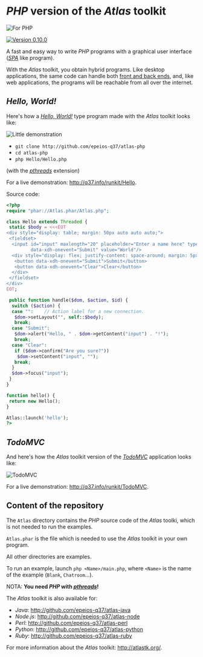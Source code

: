 # *PHP* version of the *Atlas* toolkit

![For PHP](http://q37.info/download/assets/PHP.png "PHP logo")

[![Version 0.10.0](https://img.shields.io/static/v1.svg?&color=90b4ed&label=Version&message=0.10.0)](http://q37.info/s/gei0veus) 

A fast and easy way to write *PHP* programs with a graphical user interface ([*SPA*](http://q37.info/s/7sbmxd3j) like program).

With the *Atlas* toolkit, you obtain hybrid programs. Like desktop applications, the same code can handle both [front and back ends](http://q37.info/s/px7hhztd), and, like web applications, the programs will be reachable from all over the internet.

## *Hello, World!*

Here's how a [*Hello, World!*](https://en.wikipedia.org/wiki/%22Hello,_World!%22_program) type program made with the *Atlas* toolkit looks like:

![Little demonstration](http://q37.info/download/assets/Hello.gif "A basic example")

- `git clone http://github.com/epeios-q37/atlas-php`
- `cd atlas-php`
- `php Hello/Hello.php`

(with the [*pthreads*](http://php.net/manual/book.pthreads.php) extension)

For a live demonstration: <http://q37.info/runkit/Hello>.

Source code:

```php
<?php
require "phar://Atlas.phar/Atlas.php";

class Hello extends Threaded {
 static $body = <<<EOT
<div style="display: table; margin: 50px auto auto auto;">
 <fieldset>
  <input id="input" maxlength="20" placeholder="Enter a name here" type="text"
         data-xdh-onevent="Submit" value="World"/>
  <div style="display: flex; justify-content: space-around; margin: 5px auto auto auto;">
   <button data-xdh-onevent="Submit">Submit</button>
   <button data-xdh-onevent="Clear">Clear</button>
  </div>
 </fieldset>
</div>
EOT;

 public function handle($dom, $action, $id) {
  switch ($action) {
  case "":    // Action label for a new connection.
   $dom->setLayout("", self::$body);
   break;
  case "Submit":
   $dom->alert("Hello, " . $dom->getContent("input") . "!");
   break;
  case "Clear":
   if ($dom->confirm("Are you sure?"))
    $dom->setContent("input", "");
   break;
  }
  $dom->focus("input");
 }
}

function hello() {
 return new Hello();
}

Atlas::launch('hello');
?>
```

## *TodoMVC*

And here's how the *Atlas* toolkit version of the [*TodoMVC*](http://todomvc.com/) application looks like:

![TodoMVC](http://q37.info/download/TodoMVC.gif "The TodoMVC application made with the Atlas toolkit")

For a live demonstration: <http://q37.info/runkit/TodoMVC>.

## Content of the repository

The `Atlas` directory contains the *PHP* source code of the *Atlas* toolki, which is not needed to run the examples.

`Atlas.phar` is the file which is needed to use the *Atlas* toolkit in your own program.

All other directories are examples.

To run an example, launch `php <Name>/main.php`, where `<Name>` is the name of the example (`Blank`, `Chatroom`…).

NOTA: **You need *PHP* with [*pthreads*](http://php.net/manual/book.pthreads.php)!**

The *Atlas* toolkit is also available for:

- *Java*: <http://github.com/epeios-q37/atlas-java>
- *Node.js*: <http://github.com/epeios-q37/atlas-node>
- *Perl*: <http://github.com/epeios-q37/atlas-perl>
- *Python*: <http://github.com/epeios-q37/atlas-python>
- *Ruby*: <http://github.com/epeios-q37/atlas-ruby>

For more information about the *Atlas* toolkit: <http://atlastk.org/>.